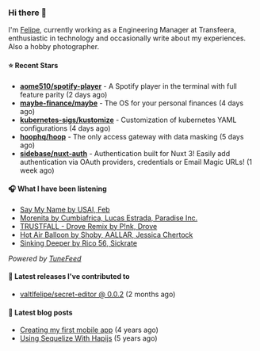 ### Hi there 👋

I'm [Felipe](https://felipevm.com), currently working as a Engineering Manager at Transfeera, enthusiastic in technology and occasionally write about my experiences. Also a hobby photographer.

#### ⭐ Recent Stars
- **[aome510/spotify-player](https://github.com/aome510/spotify-player)** - A Spotify player in the terminal with full feature parity (2 days ago)
- **[maybe-finance/maybe](https://github.com/maybe-finance/maybe)** - The OS for your personal finances (4 days ago)
- **[kubernetes-sigs/kustomize](https://github.com/kubernetes-sigs/kustomize)** - Customization of kubernetes YAML configurations (4 days ago)
- **[hoophq/hoop](https://github.com/hoophq/hoop)** - The only access gateway with data masking (5 days ago)
- **[sidebase/nuxt-auth](https://github.com/sidebase/nuxt-auth)** - Authentication built for Nuxt 3! Easily add authentication via OAuth providers, credentials or Email Magic URLs! (1 week ago)

#### 🎧 What I have been listening
- [Say My Name by USAI, Feb](https://open.spotify.com/track/18hYNUAYq9YWcfB1bcaMlv)
- [Morenita by Cumbiafrica, Lucas Estrada, Paradise Inc.](https://open.spotify.com/track/76UOMh4rQocYNavvGLgGiw)
- [TRUSTFALL - Drove Remix by P!nk, Drove](https://open.spotify.com/track/0JylJPPllrXMwbogQGNOej)
- [Hot Air Balloon by Shoby, AALLAR, Jessica Chertock](https://open.spotify.com/track/2xEougYI2D2qW0GhPyf6Ld)
- [Sinking Deeper by Rico 56, Sickrate](https://open.spotify.com/track/1jq1J3JYkaYCvJl9voa2tT)

_Powered by [TuneFeed](https://tunefeed.app?ref=valtlfelipe-gh-profile)_ 

#### 🚀 Latest releases I've contributed to


- [valtlfelipe/secret-editor @ 0.0.2](https://github.com/valtlfelipe/secret-editor/releases/tag/0.0.2) (2 months ago)

#### 📄 Latest blog posts
- [Creating my first mobile app](https://felipevm.com/posts/creating-my-first-mobile-app/) (4 years ago)
- [Using Sequelize With Hapijs](https://felipevm.com/posts/using-sequelize-with-hapijs/) (5 years ago)

